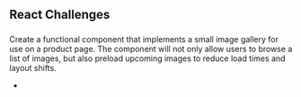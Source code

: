 ## React Challenges


### 

Create a functional component that implements a small image gallery for use on a product page. The component will not only allow users to browse a list of images, but also preload upcoming images to reduce load times and layout shifts.

 - 